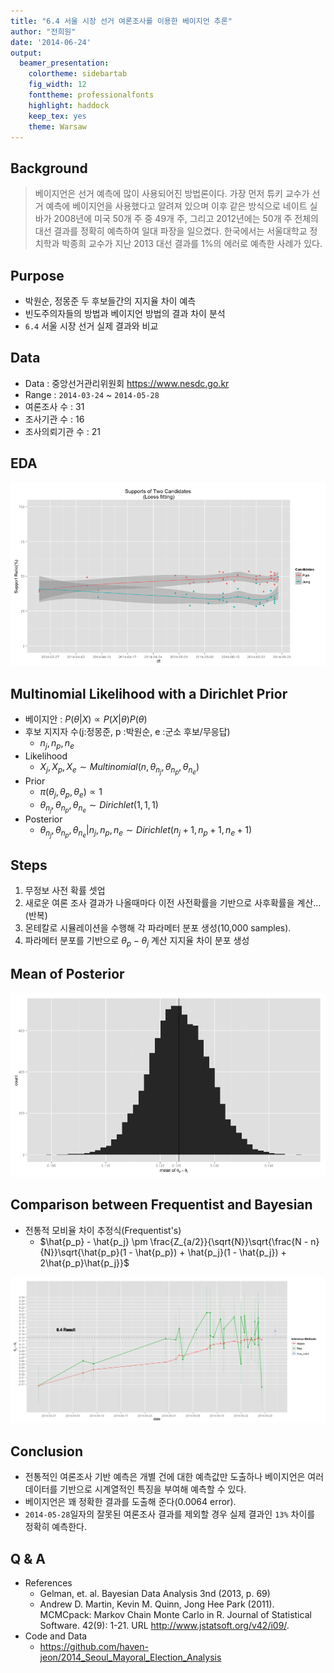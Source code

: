```yaml
---
title: "6.4 서울 시장 선거 여론조사를 이용한 베이지언 추론"
author: "전희원"
date: '2014-06-24'
output:
  beamer_presentation:
    colortheme: sidebartab
    fig_width: 12
    fonttheme: professionalfonts
    highlight: haddock
    keep_tex: yes
    theme: Warsaw
---
```


## Background 

> 베이지언은 선거 예측에 많이 사용되어진 방법론이다. 가장 먼저 튜키 교수가 선거 예측에 베이지언을 사용했다고 알려져 있으며 이후 같은 방식으로 네이트 실바가 2008년에 미국 50개 주 중 49개 주, 그리고 2012년에는 50개 주 전체의 대선 결과를 정확히 예측하여 일대 파장을 일으켰다. 한국에서는 서울대학교 정치학과 박종희 교수가 지난 2013 대선 결과를 1%의 에러로 예측한  사례가 있다. 


## Purpose 

* 박원순, 정몽준 두 후보들간의 지지율 차이 예측
* 빈도주의자들의 방법과 베이지언 방법의 결과 차이 분석 
* `6.4` 서울 시장 선거 실제 결과와 비교 


## Data 

* Data : 중앙선거관리위원회 <https://www.nesdc.go.kr>
* Range : `2014-03-24` ~ `2014-05-28`
* 여론조사 수  : 31 
* 조사기관 수 : 16
* 조사의뢰기관 수 : 21


## EDA 


![plot of chunk eda](figure/eda.png) 

## Multinomial Likelihood with a Dirichlet Prior

* 베이지안 : $P(\theta|X) \propto P(X|\theta)P(\theta)$
* 후보 지지자 수(j:정몽준, p :박원순, e :군소 후보/무응답)
    + $n_j, n_p, n_e$
* Likelihood 
    + $X_j,X_p,X_e \sim Multinomial(n, \theta_{n_j}, \theta_{n_p}, \theta_{n_e})$ 
* Prior 
    + $\pi(\theta_j, \theta_p, \theta_e) \propto 1$ 
    + $\theta_{n_j}, \theta_{n_p}, \theta_{n_e} \sim Dirichlet(1,1,1)$ 
* Posterior 
    + $\theta_{n_j}, \theta_{n_p}, \theta_{n_e}|n_j,n_p,n_e \sim Dirichlet(n_j + 1, n_p + 1, n_e + 1)$


## Steps 

1. 무정보 사전 확률 셋업
2. 새로운 여론 조사 결과가 나올때마다 이전 사전확률을 기반으로 사후확률을 계산...(반복)
3. 몬테칼로 시뮬레이션을 수행해 각 파라메터 분포 생성(10,000 samples). 
3. 파라메터 분포를 기반으로 $\theta_p - \theta_j$ 계산 지지율 차이 분포 생성 


## Mean of Posterior

![plot of chunk mc](figure/mc.png) 



## Comparison between Frequentist and Bayesian 

* 전통적 모비율 차이 추정식(Frequentist's)
    + $\hat{p_p} - \hat{p_j} \pm \frac{Z_{a/2}}{\sqrt{N}}\sqrt{\frac{N - n}{N}}\sqrt{\hat{p_p}(1 - \hat{p_p}) + \hat{p_j}(1 - \hat{p_j}) + 2\hat{p_p}\hat{p_j}}$

![plot of chunk comp](figure/comp.png) 


## Conclusion

* 전통적인 여론조사 기반 예측은 개별 건에 대한 예측값만 도출하나 베이지언은 여러 데이터를 기반으로 시계열적인 특징을 부여해 예측할 수 있다. 
* 베이지언은 꽤 정확한 결과를 도출해 준다(0.0064 error). 
* `2014-05-28`일자의 잘못된 여론조사 결과를 제외할 경우 실제 결과인 `13%` 차이를 정확히 예측한다.  


## Q & A

* References 
    + Gelman, et. al. Bayesian Data Analysis 3nd (2013, p. 69)
    + Andrew D. Martin, Kevin M. Quinn, Jong Hee Park (2011). MCMCpack: Markov Chain Monte Carlo in R. Journal of
  Statistical Software. 42(9): 1-21. URL http://www.jstatsoft.org/v42/i09/.
* Code and Data
    + <https://github.com/haven-jeon/2014_Seoul_Mayoral_Election_Analysis>



